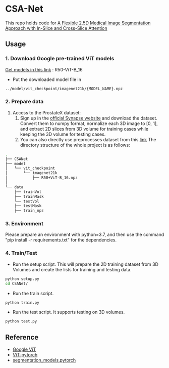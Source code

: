 # CSA-Net

This repo holds code for [A Flexible 2.5D Medical Image Segmentation Approach with In-Slice and Cross-Slice Attention](https://arxiv.org/pdf/..)
 
## Usage

### 1. Download Google pre-trained ViT models
[Get models in this link](https://console.cloud.google.com/storage/browser/vit_models/imagenet21k?pageState=(%22StorageObjectListTable%22:(%22f%22:%22%255B%255D%22))&prefix=&forceOnObjectsSortingFiltering=false) : R50-ViT-B_16
* Put the downloaded model file in 
```bash
../model/vit_checkpoint/imagenet21k/{MODEL_NAME}.npz
```

### 2. Prepare data

1. Access to the ProstateX dataset:
   1. Sign up in the [official Synapse website](https://www.synapse.org/#!Synapse:syn3193805/wiki/) and download the dataset. Convert them to numpy format, normalize each 3D image to [0, 1], and extract 2D slices from 3D volume for training cases while keeping the 3D volume for testing cases.
   2.  You can also directly use preprocesses dataset from this [link]([https://console.cloud.google.com/storage/browser/vit_models/imagenet21k?pageState=(%22StorageObjectListTable%22:(%22f%22:%22%255B%255D%22))&prefix=&forceOnObjectsSortingFiltering=false](https://drive.google.com/drive/folders/1qAkX34E_5kP-2pKDI0RChqWKfTNl1FVQ?usp=sharing))
The directory structure of the whole project is as follows:

```bash
.
├── CSANet
├── model
│   └── vit_checkpoint
│       └── imagenet21k
│           ├── R50+ViT-B_16.npz
│           
└── data
    ├── trainVol
    ├── trainMask
    └── testVol
    ├── testMask
    ├── train_npz     
```

### 3. Environment

Please prepare an environment with python=3.7, and then use the command "pip install -r requirements.txt" for the dependencies.

### 4. Train/Test
- Run the setup script. This will prepare the 2D training dataset from 3D Volumes and create the lists for training and testing data.
```bash
python setup.py
cd CSANet/
```

- Run the train script.

```bash
python train.py
```

- Run the test script. It supports testing on 3D volumes.

```bash
python test.py
```

## Reference
* [Google ViT](https://github.com/google-research/vision_transformer)
* [ViT-pytorch](https://github.com/jeonsworld/ViT-pytorch)
* [segmentation_models.pytorch](https://github.com/qubvel/segmentation_models.pytorch)

